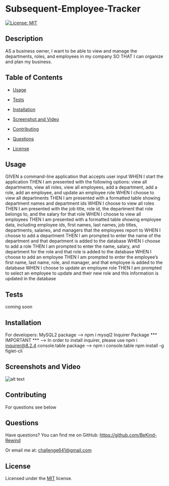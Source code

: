 # Subsequent-Employee-Tracker

[![License: MIT](https://img.shields.io/badge/License-MIT-yellow.svg)](https://choosealicense.com/licenses/mit/)

## Description
AS a business owner, I want to be able to view and manage the departments, roles, and employees in my company SO THAT I can organize and plan my business.

## Table of Contents
  - [Usage](#usage)
  - [Tests](#tests)
  - [Installation](#installation)
  - [Screenshot and Video](#screenshots-and-video)
  - [Contributing](#contributing)
  - [Questions](#questions)

  - [License](#license)
      


## Usage
GIVEN a command-line application that accepts user input
WHEN I start the application
THEN I am presented with the following options: view all departments, view all roles, view all employees, add a department, add a role, add an employee, and update an employee role
WHEN I choose to view all departments
THEN I am presented with a formatted table showing department names and department ids
WHEN I choose to view all roles
THEN I am presented with the job title, role id, the department that role belongs to, and the salary for that role
WHEN I choose to view all employees
THEN I am presented with a formatted table showing employee data, including employee ids, first names, last names, job titles, departments, salaries, and managers that the employees report to
WHEN I choose to add a department
THEN I am prompted to enter the name of the department and that department is added to the database
WHEN I choose to add a role
THEN I am prompted to enter the name, salary, and department for the role and that role is added to the database
WHEN I choose to add an employee
THEN I am prompted to enter the employee’s first name, last name, role, and manager, and that employee is added to the database
WHEN I choose to update an employee role
THEN I am prompted to select an employee to update and their new role and this information is updated in the database


## Tests
coming soon



## Installation
For developers: 
    MySQL2 package --> npm i mysql2
    Inquirer Package *** IMPORTANT *** --> In order to install inquirer, please use npm i inquirer@8.2.4
    console.table package --> npm i console.table
    npm install -g figlet-cli



## Screenshots and Video
![alt text](images/screenshot.png)


## Contributing
For questions see below



## Questions

Have questions?
You can find me on GitHub:
https://github.com/BeKind-Rewind

Or email me at:
challenge641@gmail.com


## License

Licensed under the [MIT](https://choosealicense.com/licenses/mit/) license.
